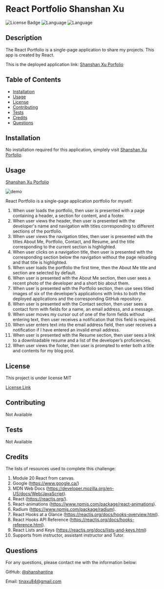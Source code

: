 # React Portfolio Shanshan Xu

  ![License Badge](https://img.shields.io/badge/License-MIT-brightgreen.svg) ![Language](https://img.shields.io/github/languages/count/shanshantina/react-portfolio-shanshanxu?style=plastic&logo=appveyor&color=ff69b4) ![Language](https://img.shields.io/github/languages/top/shanshantina/react-portfolio-shanshanxu?style=flat&logo=appveyor&color=blueviolet)
  

  ## Description
  The React Portfolio is a single-page application to share my projects. This app is created by React. 

  This is the deployed application link: [Shanshan Xu Porfolio](https://shanshantina.github.io/react-portfolio-shanshanxu/)

  ## Table of Contents
  * [Installation](#installation)
  * [Usage](#usage)
  * [License](#license)
  * [Contributing](#contributing)
  * [Tests](#tests)
  * [Credits](#credits)
  * [Questions](#questions)

  ## Installation
  No installation required for this application, simplely visit [Shanshan Xu Porfolio](https://shanshantina.github.io/react-portfolio-shanshanxu/).

  ## Usage

   [Shanshan Xu Porfolio](https://shanshantina.github.io/react-portfolio-shanshanxu/)

   ![demo](./public/assets/pic/demo.gif)

  React Portfolio is a single-page application portfolio for myself:
  1. When user loads the portfolio, then user is presented with a page containing a header, a section for content, and a footer.  
  2. When user views the header, then user is presented with the developer's name and navigation with titles corresponding to different sections of the portfolio.      
  3. When user views the navigation titles, then user is presented with the titles About Me, Portfolio, Contact, and Resume, and the title corresponding to the current section is highlighted.
  4. When user clicks on a navigation title, then user is presented with the corresponding section below the navigation without the page reloading and that title is highlighted.
  5. When user loads the portfolio the first time, then the About Me title and section are selected by default.
  6. When user is presented with the About Me section, then user sees a recent photo of the developer and a short bio about them.
  7. When user is presented with the Portfolio section, then use sees titled images of six of the developer’s applications with links to both the deployed applications and the corresponding GitHub repository.
  8. When user is presented with the Contact section, then user sees a contact form with fields for a name, an email address, and a message.
  9. When user moves my cursor out of one of the form fields without entering text, then user receives a notification that this field is required.
  10. When user enters text into the email address field, then user receives a notification if I have entered an invalid email address.
  11. When user is presented with the Resume section, then user sees a link to a downloadable resume and a list of the developer’s proficiencies.
  12. When user views the footer, then user is prompted to enter both a title and contents for my blog post. 


  ## License
  
  This project is under license MIT
  
  [License Link](https://choosealicense.com/licenses/)

  ## Contributing
  Not Available 

  ## Tests
  Not Available

  ## Credits
  The lists of resources used to complete this challenge: 
  1. Module 20 React from canvas. 
  2. Google (https://www.google.ca/) 
  3. MDN Web Docs (https://developer.mozilla.org/en-US/docs/Web/JavaScript).
  4. React (https://reactjs.org/).
  5. React-animations (https://www.npmjs.com/package/react-animations). 
  6. Radium (https://www.npmjs.com/package/radium).
  7. React Hooks at a Glance (https://reactjs.org/docs/hooks-overview.html).
  8. React Hooks API Reference (https://reactjs.org/docs/hooks-reference.html).
  9. React Lists and Keys (https://reactjs.org/docs/lists-and-keys.html)
  10. Supports from instructor, assistant instructor and Tutor.

  ## Questions

  For any questions, please contact me with the information below:

  GitHub: [@shanshantina](https://github.com/shanshantina)

  
  Email: tinaxu84@gmail.com
